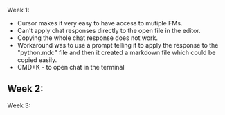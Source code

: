 Week 1:
- Cursor makes it very easy to have access to mutiple FMs.
- Can't apply chat responses directly to the open file in the editor.
- Copying the whole chat response does not work.
- Workaround was to use a prompt telling it to apply the response to the "python.mdc" file and then it created a markdown file which could be copied easily.
- CMD+K - to open chat in the terminal

Week 2:
- 

Week 3: